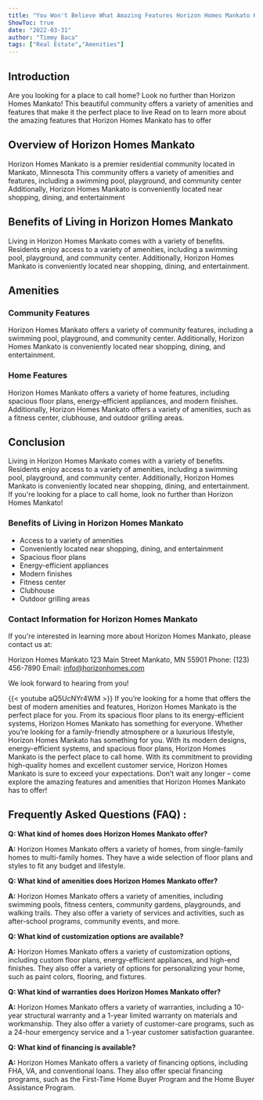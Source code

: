 ```yaml
---
title: "You Won't Believe What Amazing Features Horizon Homes Mankato Has to Offer!"
ShowToc: true 
date: "2022-03-31"
author: "Timmy Baca" 
tags: ["Real Estate","Amenities"]
---
```

## Introduction 
Are you looking for a place to call home? Look no further than Horizon Homes Mankato! This beautiful community offers a variety of amenities and features that make it the perfect place to live Read on to learn more about the amazing features that Horizon Homes Mankato has to offer 

## Overview of Horizon Homes Mankato 
Horizon Homes Mankato is a premier residential community located in Mankato, Minnesota This community offers a variety of amenities and features, including a swimming pool, playground, and community center Additionally, Horizon Homes Mankato is conveniently located near shopping, dining, and entertainment 

## Benefits of Living in Horizon Homes Mankato 
Living in Horizon Homes Mankato comes with a variety of benefits. Residents enjoy access to a variety of amenities, including a swimming pool, playground, and community center. Additionally, Horizon Homes Mankato is conveniently located near shopping, dining, and entertainment. 

## Amenities 
### Community Features 
Horizon Homes Mankato offers a variety of community features, including a swimming pool, playground, and community center. Additionally, Horizon Homes Mankato is conveniently located near shopping, dining, and entertainment. 

### Home Features 
Horizon Homes Mankato offers a variety of home features, including spacious floor plans, energy-efficient appliances, and modern finishes. Additionally, Horizon Homes Mankato offers a variety of amenities, such as a fitness center, clubhouse, and outdoor grilling areas. 

## Conclusion 
Living in Horizon Homes Mankato comes with a variety of benefits. Residents enjoy access to a variety of amenities, including a swimming pool, playground, and community center. Additionally, Horizon Homes Mankato is conveniently located near shopping, dining, and entertainment. If you're looking for a place to call home, look no further than Horizon Homes Mankato! 

### Benefits of Living in Horizon Homes Mankato 
- Access to a variety of amenities 
- Conveniently located near shopping, dining, and entertainment 
- Spacious floor plans 
- Energy-efficient appliances 
- Modern finishes 
- Fitness center 
- Clubhouse 
- Outdoor grilling areas 

### Contact Information for Horizon Homes Mankato 
If you're interested in learning more about Horizon Homes Mankato, please contact us at: 

Horizon Homes Mankato 
123 Main Street 
Mankato, MN 55901 
Phone: (123) 456-7890 
Email: info@horizonhomes.com 

We look forward to hearing from you!

{{< youtube aQ5UcNYr4WM >}} 
If you’re looking for a home that offers the best of modern amenities and features, Horizon Homes Mankato is the perfect place for you. From its spacious floor plans to its energy-efficient systems, Horizon Homes Mankato has something for everyone. Whether you’re looking for a family-friendly atmosphere or a luxurious lifestyle, Horizon Homes Mankato has something for you. With its modern designs, energy-efficient systems, and spacious floor plans, Horizon Homes Mankato is the perfect place to call home. With its commitment to providing high-quality homes and excellent customer service, Horizon Homes Mankato is sure to exceed your expectations. Don’t wait any longer – come explore the amazing features and amenities that Horizon Homes Mankato has to offer!

## Frequently Asked Questions (FAQ) :
**Q: What kind of homes does Horizon Homes Mankato offer?**

**A:** Horizon Homes Mankato offers a variety of homes, from single-family homes to multi-family homes. They have a wide selection of floor plans and styles to fit any budget and lifestyle. 

**Q: What kind of amenities does Horizon Homes Mankato offer?**

**A:** Horizon Homes Mankato offers a variety of amenities, including swimming pools, fitness centers, community gardens, playgrounds, and walking trails. They also offer a variety of services and activities, such as after-school programs, community events, and more. 

**Q: What kind of customization options are available?**

**A:** Horizon Homes Mankato offers a variety of customization options, including custom floor plans, energy-efficient appliances, and high-end finishes. They also offer a variety of options for personalizing your home, such as paint colors, flooring, and fixtures. 

**Q: What kind of warranties does Horizon Homes Mankato offer?**

**A:** Horizon Homes Mankato offers a variety of warranties, including a 10-year structural warranty and a 1-year limited warranty on materials and workmanship. They also offer a variety of customer-care programs, such as a 24-hour emergency service and a 1-year customer satisfaction guarantee. 

**Q: What kind of financing is available?**

**A:** Horizon Homes Mankato offers a variety of financing options, including FHA, VA, and conventional loans. They also offer special financing programs, such as the First-Time Home Buyer Program and the Home Buyer Assistance Program.



